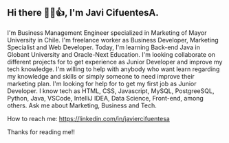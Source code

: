 ## Hi there 👋😃👍, I'm Javi CifuentesA. 
I'm Business Management Engineer specialized in Marketing of Mayor University in Chile.
I'm freelance worker as Business Developer, Marketing Specialist and Web Developer.
Today, I'm learning Back-end Java in Globant University and Oracle-Next Education.
I'm looking collaborate on different projects for to get experience as Junior Developer and improve my tech knowledge.
I'm willing to help with anybody who want learn regarding my knowledge and skills or simply someone to need improve their marketing plan.
I'm looking for help for to get my first job as Junior Developer. I know tech as HTML, CSS, Javascript, MySQL, PostgreeSQL, Python, Java, VSCode, IntelliJ IDEA, Data Science, Front-end, among others.
Ask me about Marketing, Business and Tech.

How to reach me:
https://linkedin.com/in/javiercifuentesa

Thanks for reading me!!
<!--
**javiercifuentesa/javiercifuentesa** is a ✨ _special_ ✨ repository because its `README.md` (this file) appears on your GitHub profile.

Here are some ideas to get you started:

- 🔭 I’m currently working on ...
- 🌱 I’m currently learning ...
- 👯 I’m looking to collaborate on ...
- 🤔 I’m looking for help with ...
- 💬 Ask me about ...
- 📫 How to reach me: ...
- 😄 Pronouns: ...
- ⚡ Fun fact: ...
-->

